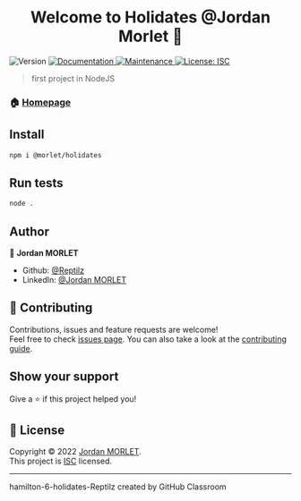 
<h1 align="center">Welcome to Holidates @Jordan Morlet 👋</h1>
<p>
  <img alt="Version" src="https://img.shields.io/badge/version-1.0.0-blue.svg?cacheSeconds=2592000" />
  <a href="https://github.com/becodeorg/hamilton-6-holidates-Reptilz#readme" target="_blank">
    <img alt="Documentation" src="https://img.shields.io/badge/documentation-yes-brightgreen.svg" />
  </a>
  <a href="https://github.com/becodeorg/hamilton-6-holidates-Reptilz/graphs/commit-activity" target="_blank">
    <img alt="Maintenance" src="https://img.shields.io/badge/Maintained%3F-yes-green.svg" />
  </a>
  <a href="https://github.com/becodeorg/hamilton-6-holidates-Reptilz/blob/master/LICENSE" target="_blank">
    <img alt="License: ISC" src="https://img.shields.io/github/license/Reptilz/hamilton-6-holidates-reptilz" />
  </a>
</p>

> first project in NodeJS

### 🏠 [Homepage](https://github.com/becodeorg/hamilton-6-holidates-Reptilz#readme)

## Install

```sh
npm i @morlet/holidates
```

## Run tests

```sh
node .
```

## Author

👤 **Jordan MORLET**

* Github: [@Reptilz](https://github.com/Reptilz)
* LinkedIn: [@Jordan MORLET](https://www.linkedin.com/in/jordan-morlet-18481619a/)

## 🤝 Contributing

Contributions, issues and feature requests are welcome!<br />Feel free to check [issues page](https://github.com/becodeorg/hamilton-6-holidates-Reptilz/issues). You can also take a look at the [contributing guide](https://github.com/becodeorg/hamilton-6-holidates-Reptilz/blob/master/CONTRIBUTING.md).

## Show your support

Give a ⭐️ if this project helped you!

## 📝 License

Copyright © 2022 [Jordan MORLET](https://github.com/Reptilz).<br />
This project is [ISC](https://github.com/becodeorg/hamilton-6-holidates-Reptilz/blob/master/LICENSE) licensed.

***

hamilton-6-holidates-Reptilz created by GitHub Classroom

